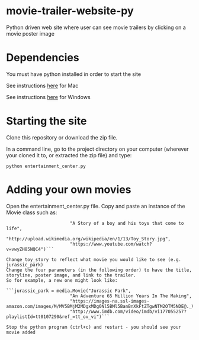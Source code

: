 # movie-trailer-website-py
Python driven web site where user can see movie trailers by clicking on a movie poster image

# Dependencies

You must have python installed in order to start the site

See instructions [here](https://classroom.udacity.com/nanodegrees/nd004/parts/0041345401/modules/356120945175460/lessons/990110642/concepts/36256587390923#) for Mac

See instructions [here](https://classroom.udacity.com/nanodegrees/nd004/parts/0041345401/modules/356120945175460/lessons/990110642/concepts/36691786570923#) for Windows

# Starting the site

Clone this repository or download the zip file.

In a command line, go to the project directory on your computer (wherever your cloned it to, or extracted the zip file) and type:
```
python entertainment_center.py
```

# Adding your own movies

Open the entertainment_center.py file. Copy and paste an instance of the Movie class such as:

```toy_story = media.Movie("Toy Story",
                        "A Story of a boy and his toys that come to life",
                        "http://upload.wikimedia.org/wikipedia/en/1/13/Toy_Story.jpg",
                        "https://www.youtube.com/watch?v=vwyZH85NQC4")```

Change toy_story to reflect what movie you would like to see (e.g. jurassic_park)
Change the four parameters (in the following order) to have the title, storyline, poster image, and link to the trailer.
So for example, a new one might look like:

```jurassic_park = media.Movie("Jurassic Park",
                        "An Adventure 65 Million Years In The Making",
                        "https://images-na.ssl-images-amazon.com/images/M/MV5BMjM2MDgxMDg0Nl5BMl5BanBnXkFtZTgwNTM2OTM5NDE@._V1_.jpg",
                        "http://www.imdb.com/video/imdb/vi177055257?playlistId=tt0107290&ref_=tt_ov_vi")```

Stop the python program (ctrl+c) and restart - you should see your movie added


